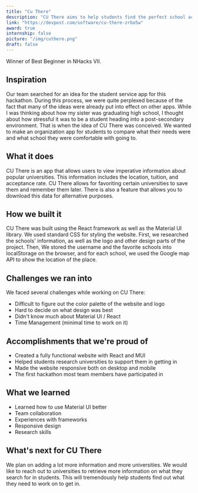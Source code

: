 ```yaml
---
title: "Cu There"
description: "CU There aims to help students find the perfect school according to their needs"
link: "https://devpost.com/software/cu-there-zrbo5w"
award: true
internship: false
picture: "/img/cuthere.png"
draft: false
---
```


Winner of Best Beginner in NHacks VII.


## Inspiration

Our team searched for an idea for the student service app for this hackathon. During this process, we were quite perplexed because of the fact that many of the ideas were already put into effect on other apps. While I was thinking about how my sister was graduating high school, I thought about how stressful it was to be a student heading into a post-secondary environment. That is when the idea of CU There was conceived. We wanted to make an organization app for students to compare what their needs were and what school they were comfortable with going to. 


## What it does

CU There is an app that allows users to view imperative information about popular universities. This information includes the location, tuition, and acceptance rate. CU There allows for favoriting certain universities to save them and remember them later. There is also a feature that allows you to download this data for alternative purposes. 


## How we built it

CU There was built using the React framework as well as the Material UI library. We used standard CSS for styling the website. First, we researched the schools' information, as well as the logo and other design parts of the project. Then, We stored the username and the favorite schools into localStorage on the browser, and for each school, we used the Google map API to show the location of the place. 


## Challenges we ran into

We faced several challenges while working on CU There:

- Difficult to figure out the color palette of the website and logo 
- Hard to decide on what design was best
- Didn't know much about Material UI / React
- Time Management (minimal time to work on it) 
 

## Accomplishments that we're proud of

- Created a fully functional website with React and MUI
- Helped students research universities to support them in getting in
- Made the website responsive both on desktop and mobile 
- The first hackathon most team members have participated in 


## What we learned

- Learned how to use Material UI better
- Team collaboration
- Experiences with frameworks
- Responsive design
- Research skills


## What's next for CU There

We plan on adding a lot more information and more universities. We would like to reach out to universities to retrieve more information on what they search for in students. This will tremendously help students find out what they need to work on to get in.